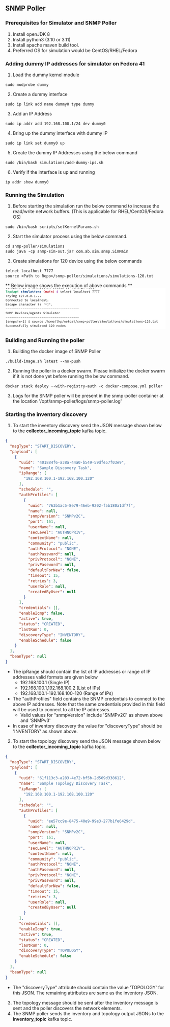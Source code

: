 ## SNMP Poller

### Prerequisites for Simulator and SNMP Poller

1. Install openJDK 8
2. Install python3 (3.10 or 3.11)
3. Install apache maven build tool.
4. Preferred OS for simulation would be CentOS/RHEL/Fedora

### Adding dummy IP addresses for simulator on Fedora 41
1. Load the dummy kernel module
```shell
sudo modprobe dummy
```
2. Create a dummy interface
```shell
sudo ip link add name dummy0 type dummy
```
3. Add an IP Address
```shell
sudo ip addr add 192.168.100.1/24 dev dummy0
```
4. Bring up the dummy interface with dummy IP
```shell
sudo ip link set dummy0 up
```
5. Create the dummy IP Addresses using the below command
```shell
sudo /bin/bash simulations/add-dummy-ips.sh
``` 
6. Verify if the interface is up and running
```shell
ip addr show dummy0
```

### Running the Simulation

1. Before starting the simulation run the below command to increase the read/write network buffers. (This is applicable for RHEL/CentOS/Fedora OS)
```shell
sudo /bin/bash scripts/setKernelParams.sh
```

2. Start the simulator process using the below command.
```shell
cd snmp-poller/simulations
sudo java -cp snmp-sim-out.jar com.ab.sim.snmp.SimMain
```

3. Create simulations for 120 device using the below commands
```shell
telnet localhost 7777
source <Path to Repo>/snmp-poller/simulations/simulations-120.txt
```
** Below image shows the execution of above commands **
![img.png](img.png)

### Building and Running the poller

1. Building the docker image of SNMP Poller
```shell
./build-image.sh latest --no-push
```

2. Running the poller in a docker swarm. Please initialize the docker swarm if it is not done yet before running the below command.
```shell
docker stack deploy --with-registry-auth -c docker-compose.yml poller
```

3. Logs for the SNMP poller will be present in the snmp-poller container at the location '/opt/snmp-poller/logs/snmp-poller.log'

### Starting the inventory discovery

1. To start the inventory discovery send the JSON message shown below to the **collector_incoming_topic** kafka topic.
```json
{
  "msgType": "START_DISCOVERY",
  "payload": [
    {
      "uuid": "401884f6-a38a-44a0-b549-59dfe57f03e9",
      "name": "Sample Discovery Task",
      "ipRange": [
        "192.168.100.1-192.168.100.120"
      ],
      "schedule": "",
      "authProfiles": [
        {
          "uuid": "763b1ac5-8e79-46eb-9202-f5b180a1df7f",
          "name": null,
          "snmpVersion": "SNMPv2C",
          "port": 161,
          "userName": null,
          "secLevel": "AUTHNOPRIV",
          "contextName": null,
          "community": "public",
          "authProtocol": "NONE",
          "authPassword": null,
          "privProtocol": "NONE",
          "privPassword": null,
          "defaultForNew": false,
          "timeout": 15,
          "retries": 3,
          "userRole": null,
          "createdByUser": null
        }
      ],
      "credentials": [],
      "enableIcmp": false,
      "active": true,
      "status": "CREATED",
      "lastRun": 0,
      "discoveryType": "INVENTORY",
      "enableSchedule": false
    }
  ],
  "beanType": null
}
```
- The ipRange should contain the list of IP addresses or range of IP addresses valid formats are given below
  - 192.168.100.1 (Single IP)
  - 192.168.100.1,192.168.100.2 (List of IPs)
  - 192.168.100.1-192.168.100-120 (Range of IPs)
- The "authProfiles" field contains the SNMP credentials to connect to the above IP addresses. Note that the same credentials provided in this field will be used to connect to all the IP addresses.
  - Valid values for "snmpVersion" include 'SNMPv2C' as shown above and 'SNMPv3' 
- In case of inventory discovery the value for "discoveryType" should be 'INVENTORY' as shown above.

2. To start the topology discovery send the JSON message shown below to the **collector_incoming_topic** kafka topic.
```json
{
  "msgType": "START_DISCOVERY",
  "payload": [
    {
      "uuid": "61f113c3-a283-4e72-bf5b-2d569d338612",
      "name": "Sample Topology Discovery Task",
      "ipRange": [
        "192.168.100.1-192.168.100.120"
      ],
      "schedule": "",
      "authProfiles": [
        {
          "uuid": "ee57cc9e-8475-40e9-99e3-277b1fe6429d",
          "name": null,
          "snmpVersion": "SNMPv2C",
          "port": 161,
          "userName": null,
          "secLevel": "AUTHNOPRIV",
          "contextName": null,
          "community": "public",
          "authProtocol": "NONE",
          "authPassword": null,
          "privProtocol": "NONE",
          "privPassword": null,
          "defaultForNew": false,
          "timeout": 15,
          "retries": 3,
          "userRole": null,
          "createdByUser": null
        }
      ],
      "credentials": [],
      "enableIcmp": true,
      "active": true,
      "status": "CREATED",
      "lastRun": 0,
      "discoveryType": "TOPOLOGY",
      "enableSchedule": false
    }
  ],
  "beanType": null
}
```
- The "discoveryType" attribute should contain the value 'TOPOLOGY' for this JSON. The remaining attributes are same as the inventory JSON.

3. The topology message should be sent after the inventory message is sent and the poller discovers the network elements.
4. The SNMP poller sends the inventory and topology output JSONs to the **inventory_topic** kafka topic.
